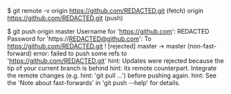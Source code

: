 $ git remote -v
origin  https://github.com/REDACTED.git (fetch)
origin  https://github.com/REDACTED.git (push)

$ git push origin master
Username for 'https://github.com': REDACTED
Password for 'https://REDACTED@github.com':
To https://github.com/REDACTED.git
! [rejected]         master -> master (non-fast-forward)
error: failed to push some refs to 'https://github.com/REDACTED.git'
hint: Updates were rejected because the tip of your current branch is behind
hint: its remote counterpart. Integrate the remote changes (e.g.
hint: 'git pull ...') before pushing again.
hint: See the 'Note about fast-forwards' in 'git push --help' for details.